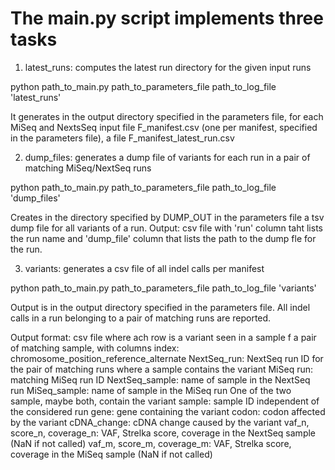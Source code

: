 # The main.py script implements three tasks

1. latest_runs: computes the latest run directory for the given input runs

python path_to_main.py path_to_parameters_file path_to_log_file 'latest_runs'

It generates in the output directory specified in the parameters file, for each
MiSeq and NextsSeq input file F_manifest.csv (one per manifest, specified in the
parameters file), a file F_manifest_latest_run.csv

2. dump_files: generates a dump file of variants for each run in a pair of
matching MiSeq/NextSeq runs

python path_to_main.py path_to_parameters_file path_to_log_file 'dump_files'

Creates in the directory specified by DUMP_OUT in the parameters file a tsv dump
file for all variants of a run.
Output: csv file with 'run' column taht lists the run name and 'dump_file'
column that lists the path to the dump fle for the run.

3. variants: generates a csv file of all indel calls per manifest

python path_to_main.py path_to_parameters_file path_to_log_file 'variants'

Output is in the output directory specified in the parameters file.
All indel calls in a run belonging to a pair of matching runs are reported.

Output format: csv file where ach row is a variant seen in a sample f a pair of
matching sample, with columns
index: chromosome_position_reference_alternate
NextSeq_run: NextSeq run ID for the pair of matching runs where a sample contains the variant
MiSeq run: matching MiSeq run ID
NextSeq_sample: name of sample in the NextSeq run
MiSeq_sample: name of sample in the MiSeq run
  One of the two sample, maybe both, contain the variant
sample: sample ID independent of the considered run
gene: gene containing the variant
codon: codon affected by the variant
cDNA_change: cDNA change caused by the variant
vaf_n, score_n, coverage_n: VAF, Strelka score, coverage in the NextSeq sample (NaN if not called)
vaf_m, score_m, coverage_m: VAF, Strelka score, coverage in the MiSeq sample (NaN if not called)
